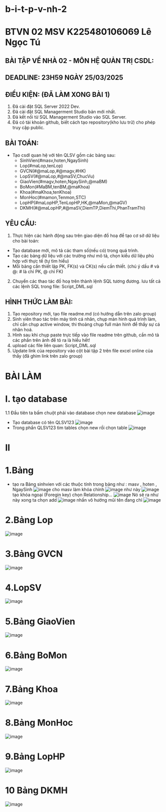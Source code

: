 # b-i-t-p-v-nh-2
#  BTVN 02 MSV K225480106069 Lê Ngọc Tú

## BÀI TẬP VỀ NHÀ 02 - MÔN HỆ QUẢN TRỊ CSDL:

## DEADLINE: 23H59 NGÀY 25/03/2025

## ĐIỀU KIỆN: (ĐÃ LÀM XONG BÀI 1)
1. Đã cài đặt SQL Server 2022 Dev.
2. Đã cài đặt SQL Managerment Studio bản mới nhất.
3. Đã kết nối từ SQL Managerment Studio vào SQL Server.
4. Đã có tài khoản github, biết cách tạo repository(kho lưu trữ) cho phép truy cập public.

## BÀI TOÁN:
- Tạo csdl quan hệ với tên QLSV gồm các bảng sau:
  + SinhVien(#masv,hoten,NgaySinh)
  + Lop(#maLop,tenLop)
  + GVCN(#@maLop,#@magv,#HK)
  + LopSV(#@maLop,#@maSV,ChucVu)
  + GiaoVien(#magv,hoten,NgaySinh,@maBM)
  + BoMon(#MaBM,tenBM,@maKhoa)
  + Khoa(#maKhoa,tenKhoa)
  + MonHoc(#mamon,Tenmon,STC)
  + LopHP(#maLopHP,TenLopHP,HK,@maMon,@maGV)
  + DKMH(#@maLopHP,#@maSV,DiemTP,DiemThi,PhanTramThi)

## YÊU CẦU:
1. Thực hiện các hành động sau trên giao diện đồ hoạ để tạo cơ sở dữ liệu cho bài toán:
  + Tạo database mới, mô tả các tham số(nếu có) trong quá trình.
  + Tạo các bảng dữ liệu với các trường như mô tả, chọn kiểu dữ liệu phù hợp với thực tế (tự tìm hiểu)
  + Mỗi bảng cần thiết lập PK, FK(s) và CK(s) nếu cần thiết. (chú ý dấu # và @: # là chỉ PK, @ chỉ FK)
2. Chuyển các thao tác đồ hoạ trên thành lệnh SQL tương đương. lưu tất cả các lệnh SQL trong file: Script_DML.sql

## HÌNH THỨC LÀM BÀI:
1. Tạo repository mới, tạo file readme.md (có hướng dẫn trên zalo group)
2. Sinh viên thao tác trên máy tính cá nhân, chụp màn hình quá trình làm, chỉ cần chụp active window, thi thoảng chụp full màn hình để thấy sự cá nhân hoá.
3. Hình sau khi chụp paste trực tiếp vào file readme trên github, cần mô tả các phần trên ảnh để tỏ ra là hiểu hết!
4. upload các file liên quan: Script_DML.sql
5. Update link của repository vào cột bài tập 2 trên file excel online của thầy (đã ghim link trên zalo group)

# BÀI LÀM 
# I. tạo database
1.1 Đầu tiên ta bấm chuột phải vào database chọn new database
![image](https://github.com/user-attachments/assets/cd45501a-e3da-4e91-bca6-21357f6ddbd7)
- Tạo database có tên QLSV123
![image](https://github.com/user-attachments/assets/6fedbe5f-8c76-44cc-b0b6-2a56e8b83bb2)
- Trong phần QLSV123 tìm tables chọn new rồi chọn table
![image](https://github.com/user-attachments/assets/83fb4f4f-efa9-49c5-be34-7a7e20e233a4)
# II 
# 1.Bảng 
- tạo ra Bảng sinhvien với các thuộc tính trong bảng như : masv , hoten , NgaySinh 
![image](https://github.com/user-attachments/assets/771cc24e-f489-4870-b16e-66fabc815243)
cho masv làm khóa chính 
![image](https://github.com/user-attachments/assets/5ee277be-b0e2-4de7-9be7-926d6f0af33a)
như này 
![image](https://github.com/user-attachments/assets/514d851d-0388-4935-898f-386ec4090c90)
tạo khóa ngoại (Foregin key) chọn Relationship... 
![image](https://github.com/user-attachments/assets/927303df-accc-4e1c-8d55-34754ab346a4)
Nó sẽ ra như này xong ta chọn add 
![image](https://github.com/user-attachments/assets/cd85abc9-fcab-4ec8-b033-45c47f8f4a35)
nhấn vô hướng mũi tên đang chỉ
![image](https://github.com/user-attachments/assets/fda9b890-f3ab-411a-8589-a7d6a62a4159)
# 2.Bảng Lop 
![image](https://github.com/user-attachments/assets/f4657e12-e6f2-4d05-87c6-6d1104c00d76)
# 3.Bảng GVCN 
![image](https://github.com/user-attachments/assets/41614f4b-b7f3-4958-93b6-dec1d989badb)
# 4.LopSV
![image](https://github.com/user-attachments/assets/70f12ce2-f31c-4f5c-868e-45217dd372aa)
# 5.Bảng GiaoVien
![image](https://github.com/user-attachments/assets/2fdb1790-2313-4a9d-ae18-3b61f0183dc2)
# 6.Bảng BoMon
![image](https://github.com/user-attachments/assets/20a8d36e-e2ec-472a-8e76-b319044d0872)
# 7.Bảng Khoa
![image](https://github.com/user-attachments/assets/c3c2a4a3-7b61-4d78-b9c4-9b103c1ffc53)
# 8.Bảng MonHoc
![image](https://github.com/user-attachments/assets/aab3c4ab-432f-4d39-8a8e-b63ed45d0fd7)
# 9.Bảng LopHP
![image](https://github.com/user-attachments/assets/0740f246-f93f-46e5-827a-b30a20679d8b)
# 10 Bảng DKMH
![image](https://github.com/user-attachments/assets/7adf4151-5bc3-4908-ad33-87ec40d66df6)
